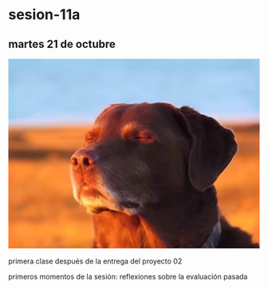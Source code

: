 # sesion-11a

## martes 21 de octubre

![aceptacion](./imagenes/aceptacion.jpg) 

primera clase después de la entrega del proyecto 02

primeros momentos de la sesión: reflexiones sobre la evaluación pasada





